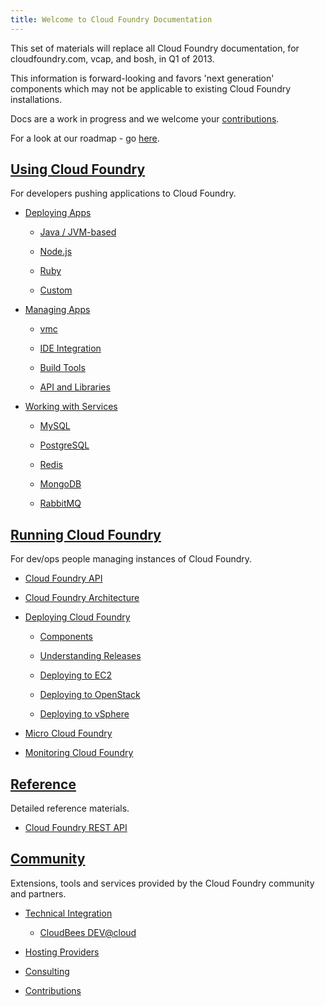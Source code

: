 ```yaml
---
title: Welcome to Cloud Foundry Documentation
---
```


This set of materials will replace all Cloud Foundry documentation, for cloudfoundry.com, vcap, and bosh, in Q1 of 2013.

This information is forward-looking and favors 'next generation' components which may not be applicable to existing Cloud Foundry installations. 

Docs are a work in progress and we welcome your [contributions](http://github.com/cloudfoundry/cf-docs).

For a look at our roadmap - go [here](docs/roadmap.html).

## [Using Cloud Foundry](docs/using/index.html)

For developers pushing applications to Cloud Foundry.

* [Deploying Apps](docs/using/deploying-apps/index.html)

  * [Java / JVM-based](docs/using/deploying-apps/jvm/index.html)

  * [Node.js](docs/using/deploying-apps/javascript/index.html)

  * [Ruby](docs/using/deploying-apps/ruby/index.html)

  * [Custom](docs/using/deploying-apps/custom/index.html)

* [Managing Apps](docs/using/managing-apps/index.html)

  * [vmc](docs/using/managing-apps/vmc/index.html)

  * [IDE Integration](docs/using/managing-apps/ide/index.html)
  
  * [Build Tools](docs/using/managing-apps/build-tools/index.html)

  * [API and Libraries](docs/using/managing-apps/libs/index.html)

* [Working with Services](docs/using/working-with-services/index.html)

  * [MySQL](docs/using/working-with-services/mysql.html)

  * [PostgreSQL](docs/using/working-with-services/postgresql.html)

  * [Redis](docs/using/working-with-services/redis.html)

  * [MongoDB](docs/using/working-with-services/mongodb.html)

  * [RabbitMQ](docs/using/working-with-services/rabbit.html)

## [Running Cloud Foundry](docs/running/index.html)

For dev/ops people managing instances of Cloud Foundry.

* [Cloud Foundry API](docs/running/api/index.html)

* [Cloud Foundry Architecture](docs/running/architecture/index.html)

* [Deploying Cloud Foundry](docs/running/deploying-cf/index.html)

  * [Components](docs/running/deploying-cf/components/index.html)

  * [Understanding Releases](docs/running/deploying-cf/releases/index.html)

  * [Deploying to EC2](docs/running/deploying-cf/ec2/index.html)

  * [Deploying to OpenStack](docs/running/deploying-cf/openstack/index.html)

  * [Deploying to vSphere](docs/running/deploying-cf/vsphere/index.html)

* [Micro Cloud Foundry](docs/running/micro_cloud_foundry/index.html)

* [Monitoring Cloud Foundry](docs/running/monitoring/index.html)

## [Reference](docs/reference/index.html)

Detailed reference materials.

* [Cloud Foundry REST API](docs/reference/cc-api.html)

## [Community](docs/community/index.html)

Extensions, tools and services provided by the Cloud Foundry community and partners.

  * [Technical Integration](docs/community/integration/index.html)
    * [CloudBees DEV@cloud](docs/community/integration/cloudbees/index.html)

  * [Hosting Providers](docs/community/hosting-providers.html)

  * [Consulting](docs/community/consulting.html)

  * [Contributions](docs/community/contrib.html)

